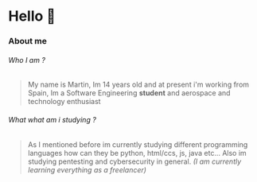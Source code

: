 # Hello 👋

### About me
###### Who I am ?
>My name is Martin, Im 14 years old and at present i'm working from Spain, Im a Software Engineering **student** and aerospace and technology enthusiast
###### What what am i studying ?
>As I mentioned before im currently studying different programming languages how can they be python, html/ccs, js, java etc... Also im studying pentesting and cybersecurity in general. *(I am currently learning everything as a freelancer)*

<!--
**lowg0d/lowg0d** is a ✨ _special_ ✨ repository because its `README.md` (this file) appears on your GitHub profile.
Here are some ideas to get you started:
- 🔭 I’m currently working on ...
- 🌱 I’m currently learning ...
- 👯 I’m looking to collaborate on ...
- 🤔 I’m looking for help with ...
- 💬 Ask me about ...
- 📫 How to reach me: ...
- 😄 Pronouns: ...
- ⚡ Fun fact: ...
-->
